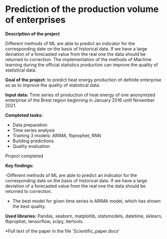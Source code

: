 # Prediction of the production volume of enterprises

**Description of the project**

Different methods of ML are able to predict an indicator for the corresponding date on the basis of historical data. If we have a large deviation of a forecasted value from the real one the data should be returned to correction. The implementation of the methods of Machine learning during the official statistics production can improve the quality of statistical data.

**Goal of the project**: 
to predict heat energy production of definite enterprise so as to improve the quality of statistical data. 
 
**Input data:**
Time series of production of heat energy of one anonymized enterprise of the Brest region beginning in January 2016 until November 2021.

**Сompleted tasks:**
- Data preparation
- Time series analysis
- Training 3 models: ARIMA, fbprophet, RNN
- Building predictions
- Quality evaluation

Project completed

**Key findings:**

-Different methods of ML are able to predict an indicator for the corresponding date on the basis of historical data. If we have a large deviation of a forecasted value from the real one the data should be returned to correction. 
- The best model for given time series is ARIMA model, which has shown the best quality.

**Used libraries:**
Pandas, seaborn, matplotlib, statsmodels, datetime, sklearn, fbprophet, tensorflow, scipy, itertools. 


*Full text of the paper in the file 'Scientific_paper.docx'
